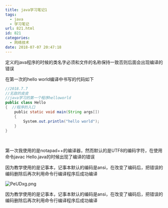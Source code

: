 ```yaml
---
title: java学习笔记1
tags:
  - java
  - 学习笔记
url: 821.html
id: 821
categories:
  - 网络技术
date: 2018-07-07 20:47:18
---
```


定义的java程序的时候的类名字必须和文件的名称保持一致否则后面会出现编译的错误

在第一次的hello world编译中书写的代码如下

```java
//2018.7.7
//无敌的皮皮
//java学习的第一个程序helloworld
public class Hello
{  //程序的入口
    public static void main(String args[])
    {
        System.out.println("hello world");
    }
}
```

 


第一次我使用的是notapad++的编译器，然而默认的是UTF8的编码字符，在使用命令javac Hello.java的时候出现了编译的错误

因为教学使用的是记事本，记事本默认的编码是ansi，在改变了编码后，把错误的编码删除后再次利用命令行编译程序后成功编译

![PeUDxg.png](https://s1.ax1x.com/2018/07/07/PeUDxg.md.png)

因为教学使用的是记事本，记事本默认的编码是ansi，在改变了编码后，把错误的编码删除后再次利用命令行编译程序后成功编译